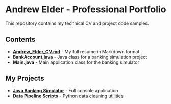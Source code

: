 # Andrew Elder - Professional Portfolio

This repository contains my technical CV and project code samples.

## Contents
- **[Andrew_Elder_CV.md](Andrew_Elder_CV.md)** - My full resume in Markdown format
- **BankAccount.java** - Java class for a banking simulation project
- **Main.java** - Main application class for the banking simulator

## My Projects
- **[Java Banking Simulator](https://github.com/aselder19/java-banking-simulator)** - Full console application
- **[Data Pipeline Scripts](https://github.com/aselder19/data-pipeline-scripts)** - Python data cleaning utilities
